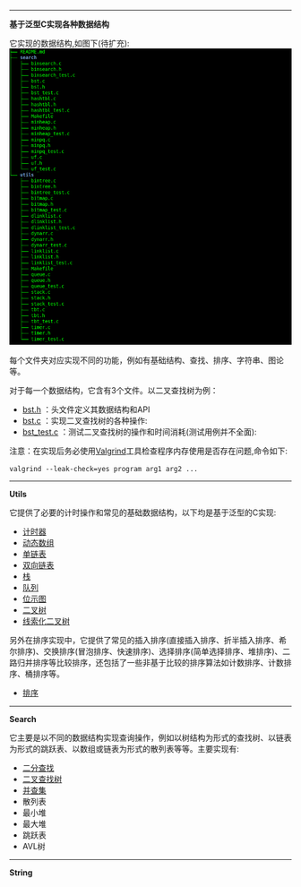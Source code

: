 -----

**基于泛型C实现各种数据结构**

它实现的数据结构,如图下(待扩充):
![数据结构](https://github.com/charlesxiong/algo-ds/blob/master/generics-java/images/Selection_036.png)

每个文件夹对应实现不同的功能，例如有基础结构、查找、排序、字符串、图论等。

对于每一个数据结构，它含有3个文件。以二叉查找树为例：

- [bst.h](https://github.com/charlesxiong/algo-ds/blob/master/generics-c/search/bst.h) ：头文件定义其数据结构和API
- [bst.c](https://github.com/charlesxiong/algo-ds/blob/master/generics-c/search/bst.c) ：实现二叉查找树的各种操作: 
- [bst_test.c](https://github.com/charlesxiong/algo-ds/blob/master/generics-c/search/bst_test.c) ：测试二叉查找树的操作和时间消耗(测试用例并不全面): 

注意：在实现后务必使用[Valgrind](http://valgrind.org/docs/manual/quick-start.html)工具检查程序内存使用是否存在问题,命令如下:

```
valgrind --leak-check=yes program arg1 arg2 ...
```
-----

**Utils**

它提供了必要的计时操作和常见的基础数据结构，以下均是基于泛型的C实现:

- [计时器](https://github.com/charlesxiong/algo-ds/blob/master/generics-c/utils/timer.c) 
- [动态数组](https://github.com/charlesxiong/algo-ds/blob/master/generics-c/utils/dynarr.c)
- [单链表](https://github.com/charlesxiong/algo-ds/blob/master/generics-c/utils/linklist.c)
- [双向链表](https://github.com/charlesxiong/algo-ds/blob/master/generics-c/utils/dlinklist.c)
- [栈](https://github.com/charlesxiong/algo-ds/blob/master/generics-c/utils/stack.c)
- [队列](https://github.com/charlesxiong/algo-ds/blob/master/generics-c/utils/queue.c)
- [位示图](https://github.com/charlesxiong/algo-ds/blob/master/generics-c/utils/bitmap.c)
- [二叉树](https://github.com/charlesxiong/algo-ds/blob/master/generics-c/utils/bintree.c)
- [线索化二叉树](https://github.com/charlesxiong/algo-ds/blob/master/generics-c/utils/tbt.c)

另外在排序实现中，它提供了常见的插入排序(直接插入排序、折半插入排序、希尔排序)、交换排序(冒泡排序、快速排序)、选择排序(简单选择排序、堆排序)、二路归并排序等比较排序，还包括了一些非基于比较的排序算法如计数排序、计数排序、桶排序等。

- [排序]()



-----

**Search**

它主要是以不同的数据结构实现查询操作，例如以树结构为形式的查找树、以链表为形式的跳跃表、以数组或链表为形式的散列表等等。主要实现有:

- [二分查找](https://github.com/charlesxiong/algo-ds/blob/master/generics-c/search/binsearch.c)
- [二叉查找树](https://github.com/charlesxiong/algo-ds/blob/master/generics-c/search/bst.c)
- [并查集](https://github.com/charlesxiong/algo-ds/blob/master/generics-c/search/uf.c)
- 散列表
- 最小堆
- 最大堆
- 跳跃表
- AVL树


-----

**String**

